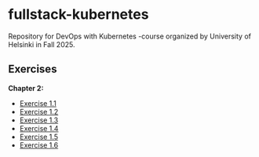 # fullstack-kubernetes

Repository for DevOps with Kubernetes -course organized by University of Helsinki in Fall 2025.

## Exercises

**Chapter 2:**

- [Exercise 1.1](https://github.com/LeeviHalme/fullstack-kubernetes/tree/1.1/log-output)
- [Exercise 1.2](https://github.com/LeeviHalme/fullstack-kubernetes/tree/1.2/todo-app)
- [Exercise 1.3](https://github.com/LeeviHalme/fullstack-kubernetes/tree/1.3/log-output)
- [Exercise 1.4](https://github.com/LeeviHalme/fullstack-kubernetes/tree/1.4/todo-app)
- [Exercise 1.5](https://github.com/LeeviHalme/fullstack-kubernetes/tree/1.5/todo-app)
- [Exercise 1.6](https://github.com/LeeviHalme/fullstack-kubernetes/tree/1.6/todo-app)
